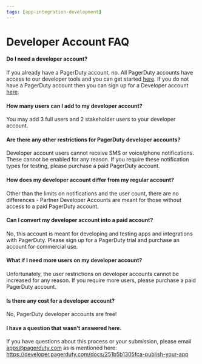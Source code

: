 ```yaml
---
tags: [app-integration-development]
---
```


# Developer Account FAQ

#### Do I need a developer account?
If you already have a PagerDuty account, no. All PagerDuty accounts have access to our developer tools and you can get started [here](../../docs/app-integration-development/03-Register-an-App.md). 
If you do not have a PagerDuty account then you can sign up for a Developer account [here](/sign-up/).

#### How many users can I add to my developer account?

You may add 3 full users and 2 stakeholder users to your developer account.


#### Are there any other restrictions for PagerDuty developer accounts?

Developer account users cannot receive SMS or voice/phone notifications. These cannot be enabled for any reason. If you require these notification types for testing, please purchase a paid PagerDuty account.


#### How does my developer account differ from my regular account?

Other than the limits on notifications and the user count, there are no differences - Partner Developer Accounts are meant for those without access to a paid PagerDuty account.


#### Can I convert my developer account into a paid account?

No, this account is meant for developing and testing apps and integrations with PagerDuty. Please sign up for a PagerDuty trial and purchase an account for commercial use.


#### What if I need more users on my developer account?

Unfortunately, the user restrictions on developer accounts cannot be increased for any reason. If you require more users, please purchase a paid PagerDuty account.


#### Is there any cost for a developer account?

No, PagerDuty developer accounts are free!


#### I have a question that wasn’t answered here.

If you have questions about this process or your submission, please email apps@pagerduty.com as is mentioned here: https://developer.pagerduty.com/docs/251b5b1305fca-publish-your-app
